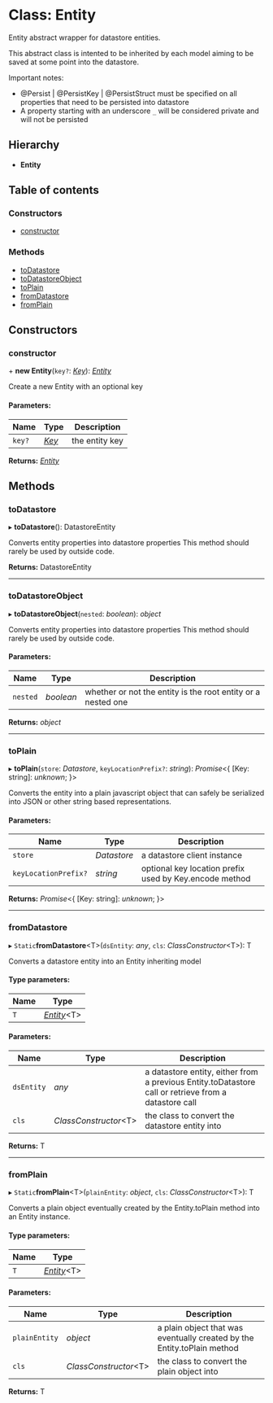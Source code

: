 # Class: Entity

Entity abstract wrapper for datastore entities.

This abstract class is intented to be inherited by each model aiming to be saved at some point into the datastore.

Important notes:
- @Persist | @PersistKey | @PersistStruct must be specified on all properties that need to be persisted into datastore
- A property starting with an underscore `_` will be considered private and will not be persisted

## Hierarchy

* **Entity**

## Table of contents

### Constructors

- [constructor](entity.md#constructor)

### Methods

- [toDatastore](entity.md#todatastore)
- [toDatastoreObject](entity.md#todatastoreobject)
- [toPlain](entity.md#toplain)
- [fromDatastore](entity.md#fromdatastore)
- [fromPlain](entity.md#fromplain)

## Constructors

### constructor

\+ **new Entity**(`key?`: [*Key*](key.md)): [*Entity*](entity.md)

Create a new Entity with an optional key

#### Parameters:

Name | Type | Description |
------ | ------ | ------ |
`key?` | [*Key*](key.md) | the entity key    |

**Returns:** [*Entity*](entity.md)

## Methods

### toDatastore

▸ **toDatastore**(): DatastoreEntity

Converts entity properties into datastore properties
This method should rarely be used by outside code.

**Returns:** DatastoreEntity

___

### toDatastoreObject

▸ **toDatastoreObject**(`nested`: *boolean*): *object*

Converts entity properties into datastore properties
This method should rarely be used by outside code.

#### Parameters:

Name | Type | Description |
------ | ------ | ------ |
`nested` | *boolean* | whether or not the entity is the root entity or a nested one    |

**Returns:** *object*

___

### toPlain

▸ **toPlain**(`store`: *Datastore*, `keyLocationPrefix?`: *string*): *Promise*<{ [Key: string]: *unknown*;  }\>

Converts the entity into a plain javascript object that can safely be serialized into JSON or other string based
representations.

#### Parameters:

Name | Type | Description |
------ | ------ | ------ |
`store` | *Datastore* | a datastore client instance   |
`keyLocationPrefix?` | *string* | optional key location prefix used by Key.encode method    |

**Returns:** *Promise*<{ [Key: string]: *unknown*;  }\>

___

### fromDatastore

▸ `Static`**fromDatastore**<T\>(`dsEntity`: *any*, `cls`: *ClassConstructor*<T\>): T

Converts a datastore entity into an Entity inheriting model

#### Type parameters:

Name | Type |
------ | ------ |
`T` | [*Entity*](entity.md)<T\> |

#### Parameters:

Name | Type | Description |
------ | ------ | ------ |
`dsEntity` | *any* | a datastore entity, either from a previous Entity.toDatastore call or retrieve from a datastore call   |
`cls` | *ClassConstructor*<T\> | the class to convert the datastore entity into   |

**Returns:** T

___

### fromPlain

▸ `Static`**fromPlain**<T\>(`plainEntity`: *object*, `cls`: *ClassConstructor*<T\>): T

Converts a plain object eventually created by the Entity.toPlain method into an Entity instance.

#### Type parameters:

Name | Type |
------ | ------ |
`T` | [*Entity*](entity.md)<T\> |

#### Parameters:

Name | Type | Description |
------ | ------ | ------ |
`plainEntity` | *object* | a plain object that was eventually created by the Entity.toPlain method   |
`cls` | *ClassConstructor*<T\> | the class to convert the plain object into    |

**Returns:** T
